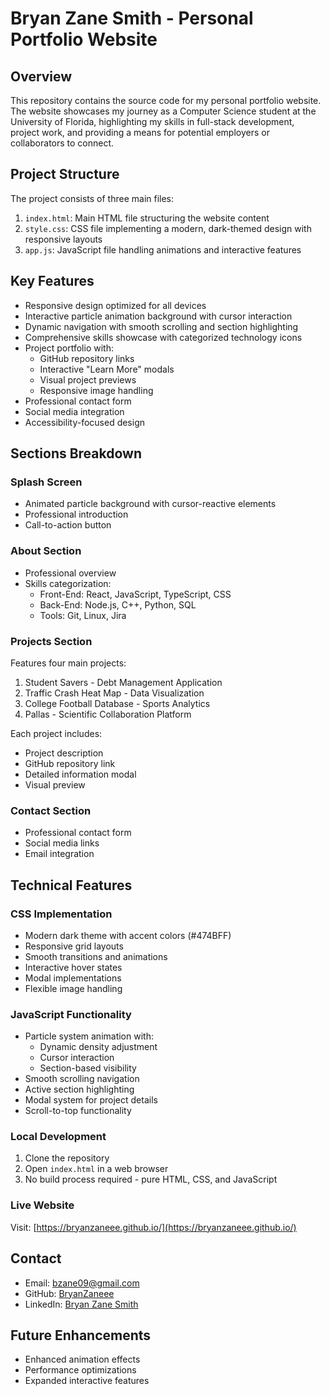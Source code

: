 # Bryan Zane Smith - Personal Portfolio Website

## Overview
This repository contains the source code for my personal portfolio website. The website showcases my journey as a Computer Science student at the University of Florida, highlighting my skills in full-stack development, project work, and providing a means for potential employers or collaborators to connect.

## Project Structure
The project consists of three main files:

1. `index.html`: Main HTML file structuring the website content
2. `style.css`: CSS file implementing a modern, dark-themed design with responsive layouts
3. `app.js`: JavaScript file handling animations and interactive features

## Key Features
- Responsive design optimized for all devices
- Interactive particle animation background with cursor interaction
- Dynamic navigation with smooth scrolling and section highlighting
- Comprehensive skills showcase with categorized technology icons
- Project portfolio with:
  - GitHub repository links
  - Interactive "Learn More" modals
  - Visual project previews
  - Responsive image handling
- Professional contact form
- Social media integration
- Accessibility-focused design

## Sections Breakdown

### Splash Screen
- Animated particle background with cursor-reactive elements
- Professional introduction
- Call-to-action button

### About Section
- Professional overview
- Skills categorization:
  - Front-End: React, JavaScript, TypeScript, CSS
  - Back-End: Node.js, C++, Python, SQL
  - Tools: Git, Linux, Jira

### Projects Section
Features four main projects:
1. Student Savers - Debt Management Application
2. Traffic Crash Heat Map - Data Visualization
3. College Football Database - Sports Analytics
4. Pallas - Scientific Collaboration Platform

Each project includes:
- Project description
- GitHub repository link
- Detailed information modal
- Visual preview

### Contact Section
- Professional contact form
- Social media links
- Email integration

## Technical Features

### CSS Implementation
- Modern dark theme with accent colors (#474BFF)
- Responsive grid layouts
- Smooth transitions and animations
- Interactive hover states
- Modal implementations
- Flexible image handling

### JavaScript Functionality
- Particle system animation with:
  - Dynamic density adjustment
  - Cursor interaction
  - Section-based visibility
- Smooth scrolling navigation
- Active section highlighting
- Modal system for project details
- Scroll-to-top functionality

### Local Development
1. Clone the repository
2. Open `index.html` in a web browser
3. No build process required - pure HTML, CSS, and JavaScript

### Live Website
Visit: [https://bryanzaneee.github.io/](https://bryanzaneee.github.io/)

## Contact
- Email: [bzane09@gmail.com](mailto:bzane09@gmail.com)
- GitHub: [BryanZaneee](https://github.com/BryanZaneee)
- LinkedIn: [Bryan Zane Smith](https://www.linkedin.com/in/bryan-zane-smith/)

## Future Enhancements
- Enhanced animation effects
- Performance optimizations
- Expanded interactive features